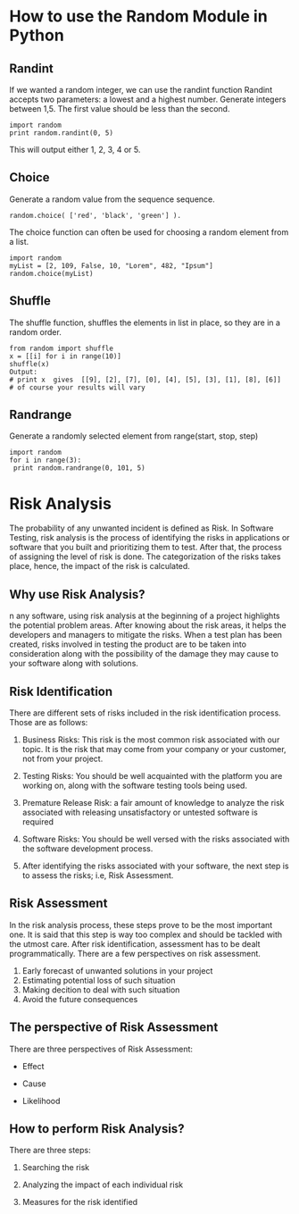 # How to use the Random Module in Python

## Randint
If we wanted a random integer, we can use the randint function Randint accepts two parameters: a lowest and a highest number. Generate integers between 1,5. The first value should be less than the second.
```
import random
print random.randint(0, 5)
```
This will output either 1, 2, 3, 4 or 5.

## Choice
Generate a random value from the sequence sequence.
```
random.choice( ['red', 'black', 'green'] ).
```
The choice function can often be used for choosing a random element from a list.
```
import random
myList = [2, 109, False, 10, "Lorem", 482, "Ipsum"]
random.choice(myList)
```

## Shuffle
The shuffle function, shuffles the elements in list in place, so they are in a random order.
```
from random import shuffle
x = [[i] for i in range(10)]
shuffle(x)
Output:
# print x  gives  [[9], [2], [7], [0], [4], [5], [3], [1], [8], [6]]
# of course your results will vary
```
## Randrange
Generate a randomly selected element from range(start, stop, step)

```random.randrange(start, stop[, step])
import random
for i in range(3):
 print random.randrange(0, 101, 5)
```


# Risk Analysis

The probability of any unwanted incident is defined as Risk. In Software Testing, risk analysis is the process of identifying the risks in applications or software that you built and prioritizing them to test. After that, the process of assigning the level of risk is done. The categorization of the risks takes place, hence, the impact of the risk is calculated.

## Why use Risk Analysis?
n any software, using risk analysis at the beginning of a project highlights the potential problem areas. After knowing about the risk areas, it helps the developers and managers to mitigate the risks. When a test plan has been created, risks involved in testing the product are to be taken into consideration along with the possibility of the damage they may cause to your software along with solutions.

## Risk Identification
There are different sets of risks included in the risk identification process. Those are as follows:

1. Business Risks: This risk is the most common risk associated with our topic. It is the risk that may come from your company or your customer, not from your project.

2. Testing Risks: You should be well acquainted with the platform you are working on, along with the software testing tools being used.

3. Premature Release Risk: a fair amount of knowledge to analyze the risk associated with releasing unsatisfactory or untested software is required

4. Software Risks: You should be well versed with the risks associated with the software development process.

5. After identifying the risks associated with your software, the next step is to assess the risks; i.e, Risk Assessment.

## Risk Assessment
In the risk analysis process, these steps prove to be the most important one. It is said that this step is way too complex and should be tackled with the utmost care. After risk identification, assessment has to be dealt programmatically. There are a few perspectives on risk assessment.

1. Early forecast of unwanted solutions in your project
2. Estimating potential loss of such situation
3. Making decition to deal with such situation
4. Avoid the future consequences

## The perspective of Risk Assessment

There are three perspectives of Risk Assessment:

- Effect

- Cause

- Likelihood

## How to perform Risk Analysis?

There are three steps:

1. Searching the risk

2. Analyzing the impact of each individual risk

3. Measures for the risk identified
